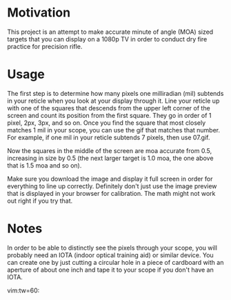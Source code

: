 # Motivation

This project is an attempt to make accurate minute of angle
(MOA) sized targets that you can display on a 1080p TV in
order to conduct dry fire practice for precision rifle.

# Usage

The first step is to determine how many pixels one
milliradian (mil) subtends in your reticle when you look at
your display through it. Line your reticle up with one of
the squares that descends from the upper left corner of the
screen and count its position from the first square. They go
in order of 1 pixel, 2px, 3px, and so on. Once you find the
square that most closely matches 1 mil in your scope, you
can use the gif that matches that number. For example, if
one mil in your reticle subtends 7 pixels, then use 07.gif.

Now the squares in the middle of the screen are moa accurate
from 0.5, increasing in size by 0.5 (the next larger target
is 1.0 moa, the one above that is 1.5 moa and so on).

Make sure you download the image and display it full screen
in order for everything to line up correctly. Definitely
don't just use the image preview that is displayed in your
browser for calibration. The math might not work out right
if you try that.

# Notes

In order to be able to distinctly see the pixels through
your scope, you will probably need an IOTA (indoor optical
training aid) or similar device. You can create one by just
cutting a circular hole in a piece of cardboard with an
aperture of about one inch and tape it to your scope if you
don't have an IOTA.

vim:tw=60:

